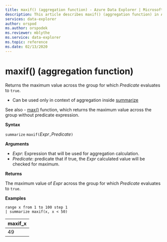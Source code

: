 ```yaml
---
title: maxif() (aggregation function) - Azure Data Explorer | Microsoft Docs
description: This article describes maxif() (aggregation function) in Azure Data Explorer.
services: data-explorer
author: orspod
ms.author: orspodek
ms.reviewer: mblythe
ms.service: data-explorer
ms.topic: reference
ms.date: 02/13/2020
---
```

# maxif() (aggregation function)

Returns the maximum value across the group for which *Predicate* evaluates to `true`.

* Can be used only in context of aggregation inside [summarize](summarizeoperator.md)

See also - [max()](max-aggfunction.md) function, which returns the maximum value across the group without predicate expression.

**Syntax**

`summarize` `maxif(`*Expr*`,`*Predicate*`)`

**Arguments**

* *Expr*: Expression that will be used for aggregation calculation. 
* *Predicate*: predicate that if true, the *Expr* calculated value will be checked for maximum.

**Returns**

The maximum value of *Expr* across the group for which *Predicate* evaluates to `true`.

**Examples**

```kusto
range x from 1 to 100 step 1
| summarize maxif(x, x < 50)
```

|maxif_x|
|---|
|49|